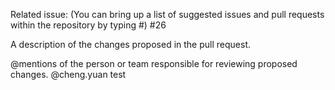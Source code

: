 Related issue: (You can bring up a list of suggested issues and pull requests within the repository by typing #) #26

A description of the changes proposed in the pull request.

@mentions of the person or team responsible for reviewing proposed changes. 
@cheng.yuan test
